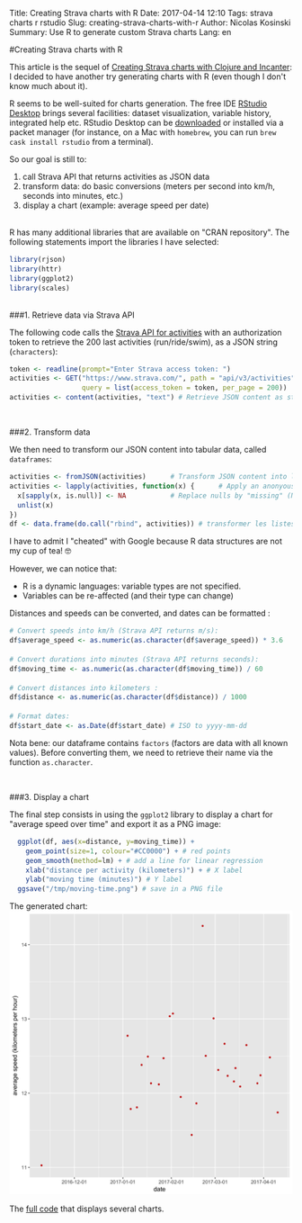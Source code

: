 Title: Creating Strava charts with R
Date: 2017-04-14 12:10
Tags: strava charts r rstudio
Slug: creating-strava-charts-with-r
Author: Nicolas Kosinski
Summary: Use R to generate custom Strava charts
Lang: en

#Creating Strava charts with R

This article is the sequel of [Creating Strava charts with Clojure and Incanter](creating-strava-charts-with-clojure-and-incanter-en.html): I decided to have another try generating charts with R (even though I don't know much about it).

R seems to be well-suited for charts generation. The free IDE [RStudio Desktop](https://www.rstudio.com/products/RStudio/) brings several facilities: dataset visualization, variable history, integrated help etc. RStudio Desktop can be [downloaded](http://www.rstudio.com/products/rstudio/download/) or installed via a packet manager (for instance, on a Mac with `homebrew`, you can run `brew cask install rstudio` from a terminal).


So our goal is still to:

1. call Strava API that returns activities as JSON data
2. transform data: do basic conversions (meters per second into km/h, seconds into minutes, etc.)
3. display a chart (example: average speed per date)

<br/>
R has many additional libraries that are available on "CRAN repository". The following statements import the libraries I have selected:

```r
library(rjson)
library(httr)
library(ggplot2)
library(scales)
```

<br/>
###1. Retrieve data via Strava API

The following code calls the [Strava API for activities](http://strava.github.io/api/v3/activities/) with an authorization token to retrieve the 200 last activities (run/ride/swim), as a JSON string (`characters`):
```r
token <- readline(prompt="Enter Strava access token: ")
activities <- GET("https://www.strava.com/", path = "api/v3/activities",
                  query = list(access_token = token, per_page = 200))
activities <- content(activities, "text") # Retrieve JSON content as string
```

<br/>

###2. Transform data

We then need to transform our JSON content into tabular data, called `dataframes`:
```r
activities <- fromJSON(activities)      # Transform JSON content into lists
activities <- lapply(activities, function(x) {      # Apply an anonyous function on each list element
  x[sapply(x, is.null)] <- NA           # Replace nulls by "missing" (N/A)
  unlist(x)
})
df <- data.frame(do.call("rbind", activities)) # transformer les listes de listes en dataframe
```
I have to admit I "cheated" with Google because R data structures are not my cup of tea! 🤓


However, we can notice that:

- R is a dynamic languages: variable types are not specified.
- Variables can be re-affected (and their type can change)


Distances and speeds can be converted, and dates can be formatted :
```r
# Convert speeds into km/h (Strava API returns m/s):
df$average_speed <- as.numeric(as.character(df$average_speed)) * 3.6

# Convert durations into minutes (Strava API returns seconds):
df$moving_time <- as.numeric(as.character(df$moving_time)) / 60

# Convert distances into kilometers :
df$distance <- as.numeric(as.character(df$distance)) / 1000

# Format dates:
df$start_date <- as.Date(df$start_date) # ISO to yyyy-mm-dd
```

Nota bene: our dataframe contains `factors` (factors are data with all known values). Before converting them, we need to retrieve their name via the function `as.character`.


<br/>

###3. Display a chart

The final step consists in using the `ggplot2` library to display a chart for "average speed over time" and export it as a PNG image:
```r
  ggplot(df, aes(x=distance, y=moving_time)) +
    geom_point(size=1, colour="#CC0000") + # red points
    geom_smooth(method=lm) + # add a line for linear regression
    xlab("distance per activity (kilometers)") + # X label
    ylab("moving time (minutes)") # Y label
  ggsave("/tmp/moving-time.png") # save in a PNG file
```

The generated chart:
![Chart: average speed over time](images/r-chart-average-speed-over-time.png)


The [full code](https://gist.github.com/nicokosi/241331f67692945ddca4e4ea2cc0597d) that displays several charts.
